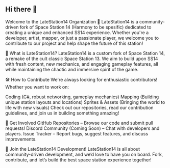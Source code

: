 ## Hi there 👋

Welcome to the LateStation14 Organization 🚀 LateStation14 is a community-driven fork of Space Station 14 (Harmony to be spesific) dedicated to creating a unique and enhanced SS14 experience. Whether you're a developer, artist, mapper, or just a passionate player, we welcome you to contribute to our project and help shape the future of this station!

🌌 What is LateStation14? LateStation14 is a custom fork of Space Station 14, a remake of the cult classic Space Station 13. We aim to build upon SS14 with fresh content, new mechanics, and engaging gameplay features, all while maintaining the chaotic and immersive spirit of the game.

🛠️ How to Contribute We're always looking for enthusiastic contributors! Whether you want to work on:

Coding (C#, robust networking, gameplay mechanics) Mapping (Building unique station layouts and locations) Sprites & Assets (Bringing the world to life with new visuals) Check out our repositories, read our contribution guidelines, and join us in building something amazing!

🔗 Get Involved GitHub Repositories – Browse our code and submit pull requests! Discord Community (Coming Soon) – Chat with developers and players. Issue Tracker – Report bugs, suggest features, and discuss improvements.

🚀 Join the LateStation14 Development! LateStation14 is all about community-driven development, and we’d love to have you on board. Fork, contribute, and let’s build the best space station experience together!
